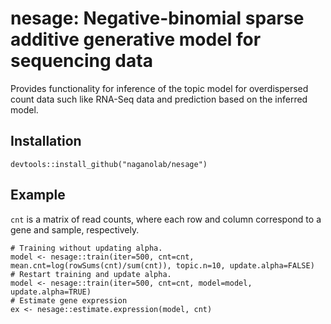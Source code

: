 # nesage: Negative-binomial sparse additive generative model for sequencing data
Provides functionality for inference of the topic model for overdispersed
count data such like RNA-Seq data and prediction based on the inferred model.

## Installation
```
devtools::install_github("naganolab/nesage")
```

## Example

`cnt` is a matrix of read counts, where each row and column correspond to a gene and sample, respectively. 
```
# Training without updating alpha. 
model <- nesage::train(iter=500, cnt=cnt, mean.cnt=log(rowSums(cnt)/sum(cnt)), topic.n=10, update.alpha=FALSE)
# Restart training and update alpha. 
model <- nesage::train(iter=500, cnt=cnt, model=model, update.alpha=TRUE)
# Estimate gene expression
ex <- nesage::estimate.expression(model, cnt)
```
